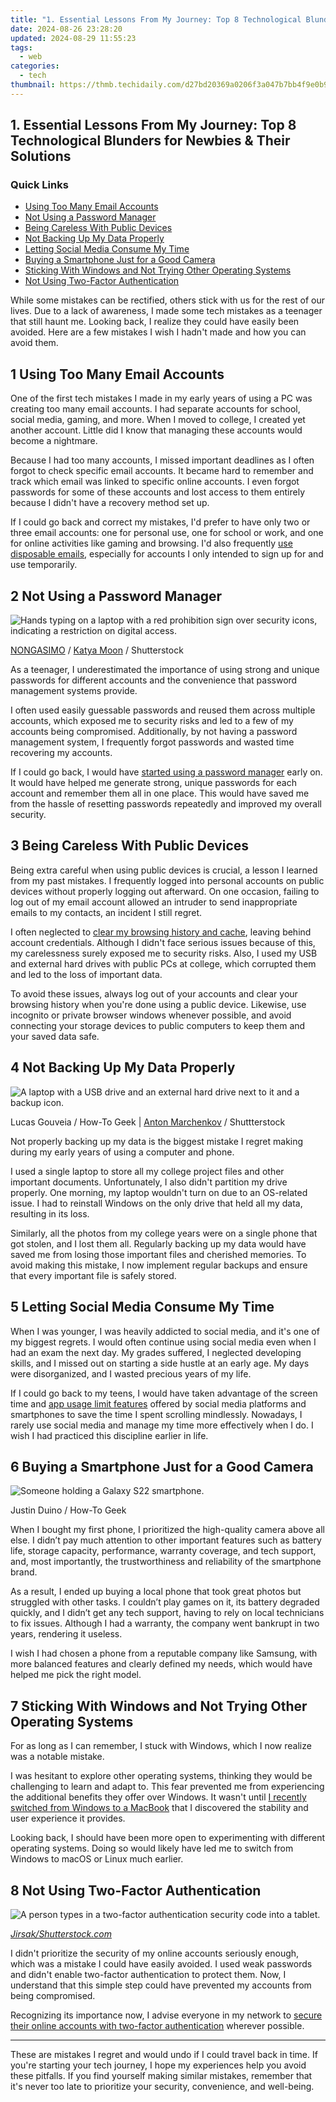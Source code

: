 ```yaml
---
title: "1. Essential Lessons From My Journey: Top 8 Technological Blunders for Newbies & Their Solutions"
date: 2024-08-26 23:28:20
updated: 2024-08-29 11:55:23
tags:
  - web
categories:
  - tech
thumbnail: https://thmb.techidaily.com/d27bd20369a0206f3a047b7bb4f9e0b9ec6c2aca32544460f90baebbc95c9231.jpg
---
```


## 1. Essential Lessons From My Journey: Top 8 Technological Blunders for Newbies & Their Solutions

### Quick Links

* [Using Too Many Email Accounts](https://iphone-unlock.techidaily.com/in-2024-what-does-jailbreaking-apple-iphone-11-pro-i-do-get-answers-here-drfone-by-drfone-ios/)
* [Not Using a Password Manager](https://some-techniques.techidaily.com/in-2024-full-understanding-the-world-of-vsco-photo-editor/)
* [Being Careless With Public Devices](https://pokemon-go-android.techidaily.com/4-solution-to-get-rid-of-pokemon-fail-to-detect-location-on-honor-magic-5-lite-drfone-by-drfone-virtual-android/)
* [Not Backing Up My Data Properly](https://win-howtos.techidaily.com/guide-to-overcome-signal-loss-in-logitechs-g93-groove-headset/)
* [Letting Social Media Consume My Time](https://tiktok-clips.techidaily.com/updated-2024-approved-audacitys-guide-to-pristine-sound-by-removing-ambient-noise/)
* [Buying a Smartphone Just for a Good Camera](https://digital-screen-recording.techidaily.com/updated-overcoming-low-resolution-output-in-obs-for-2024/)
* [Sticking With Windows and Not Trying Other Operating Systems](https://extra-lessons.techidaily.com/updated-crafting-captivating-content-for-the-first-moments-in-audios/)
* [Not Using Two-Factor Authentication](https://win-answers.techidaily.com/top-5-ways-to-resolve-persistent-crashing-issues-with-cs2-on-pcs-for-gamers-a-2024-update/)

 While some mistakes can be rectified, others stick with us for the rest of our lives. Due to a lack of awareness, I made some tech mistakes as a teenager that still haunt me. Looking back, I realize they could have easily been avoided. Here are a few mistakes I wish I hadn't made and how you can avoid them.

## 1  Using Too Many Email Accounts 

 One of the first tech mistakes I made in my early years of using a PC was creating too many email accounts. I had separate accounts for school, social media, gaming, and more. When I moved to college, I created yet another account. Little did I know that managing these accounts would become a nightmare.

 Because I had too many accounts, I missed important deadlines as I often forgot to check specific email accounts. It became hard to remember and track which email was linked to specific online accounts. I even forgot passwords for some of these accounts and lost access to them entirely because I didn't have a recovery method set up.

 If I could go back and correct my mistakes, I'd prefer to have only two or three email accounts: one for personal use, one for school or work, and one for online activities like gaming and browsing. I'd also frequently [use disposable emails](https://facebook-video-footage.techidaily.com/updated-in-2024-buy-youtube-subscribers-hundreds-of-subscribers-for-5/), especially for accounts I only intended to sign up for and use temporarily.

## 2  Not Using a Password Manager 

![Hands typing on a laptop with a red prohibition sign over security icons, indicating a restriction on digital access.](https://static1.howtogeekimages.com/wordpress/wp-content/uploads/2024/07/password_manager_browser_extensions_are_handy-_but_there_are_x_reasons_i_wont_use_them-1.jpg) 

[NONGASIMO](https://www.shutterstock.com/image-photo/cybersecurity-privacy-data-protection-businessman-using-2299156551) / [Katya Moon](https://www.shutterstock.com/image-vector/set-hand-drawn-prohibition-signs-doodle-2347347173) / Shutterstock

 As a teenager, I underestimated the importance of using strong and unique passwords for different accounts and the convenience that password management systems provide.

 I often used easily guessable passwords and reused them across multiple accounts, which exposed me to security risks and led to a few of my accounts being compromised. Additionally, by not having a password management system, I frequently forgot passwords and wasted time recovering my accounts.

 If I could go back, I would have [started using a password manager](https://easy-unlock-android.techidaily.com/unlock-your-realme-gt-5-pro-phone-with-ease-the-3-best-lock-screen-removal-tools-by-drfone-android/) early on. It would have helped me generate strong, unique passwords for each account and remember them all in one place. This would have saved me from the hassle of resetting passwords repeatedly and improved my overall security.

## 3  Being Careless With Public Devices 

 Being extra careful when using public devices is crucial, a lesson I learned from my past mistakes. I frequently logged into personal accounts on public devices without properly logging out afterward. On one occasion, failing to log out of my email account allowed an intruder to send inappropriate emails to my contacts, an incident I still regret.

 I often neglected to [clear my browsing history and cache](https://howto.techidaily.com/top-10-fixes-for-phone-keep-disconnecting-from-wi-fi-on-huawei-nova-y71-drfone-by-drfone-fix-android-problems-fix-android-problems/), leaving behind account credentials. Although I didn't face serious issues because of this, my carelessness surely exposed me to security risks. Also, I used my USB and external hard drives with public PCs at college, which corrupted them and led to the loss of important data.

 To avoid these issues, always log out of your accounts and clear your browsing history when you're done using a public device. Likewise, use incognito or private browser windows whenever possible, and avoid connecting your storage devices to public computers to keep them and your saved data safe.

## 4  Not Backing Up My Data Properly 

![A laptop with a USB drive and an external hard drive next to it and a backup icon.](https://static1.howtogeekimages.com/wordpress/wp-content/uploads/2024/06/a-laptop-with-a-usb-drive-and-an-external-hard-drive-next-to-it-and-a-backup-icon.jpg) 

Lucas Gouveia / How-To Geek | [Anton Marchenkov](https://www.shutterstock.com/en/image-photo/flash-drive-external-hard-open-laptop-1033175755) / Shuttterstock

 Not properly backing up my data is the biggest mistake I regret making during my early years of using a computer and phone.

 I used a single laptop to store all my college project files and other important documents. Unfortunately, I also didn't partition my drive properly. One morning, my laptop wouldn't turn on due to an OS-related issue. I had to reinstall Windows on the only drive that held all my data, resulting in its loss.

 Similarly, all the photos from my college years were on a single phone that got stolen, and I lost them all. Regularly backing up my data would have saved me from losing those important files and cherished memories. To avoid making this mistake, I now implement regular backups and ensure that every important file is safely stored.

## 5  Letting Social Media Consume My Time 

 When I was younger, I was heavily addicted to social media, and it's one of my biggest regrets. I would often continue using social media even when I had an exam the next day. My grades suffered, I neglected developing skills, and I missed out on starting a side hustle at an early age. My days were disorganized, and I wasted precious years of my life.

 If I could go back to my teens, I would have taken advantage of the screen time and [app usage limit features](https://eaxpv-info.techidaily.com/updated-how-to-increase-youtube-traffic-by-a-million-safely-done-for-2024/) offered by social media platforms and smartphones to save the time I spent scrolling mindlessly. Nowadays, I rarely use social media and manage my time more effectively when I do. I wish I had practiced this discipline earlier in life.

## 6  Buying a Smartphone Just for a Good Camera 

![Someone holding a Galaxy S22 smartphone.](https://static1.howtogeekimages.com/wordpress/wp-content/uploads/2024/05/52552812831_dd873bdae9_o.jpg) 

Justin Duino / How-To Geek

 When I bought my first phone, I prioritized the high-quality camera above all else. I didn’t pay much attention to other important features such as battery life, storage capacity, performance, warranty coverage, and tech support, and, most importantly, the trustworthiness and reliability of the smartphone brand.

 As a result, I ended up buying a local phone that took great photos but struggled with other tasks. I couldn’t play games on it, its battery degraded quickly, and I didn’t get any tech support, having to rely on local technicians to fix issues. Although I had a warranty, the company went bankrupt in two years, rendering it useless.

 I wish I had chosen a phone from a reputable company like Samsung, with more balanced features and clearly defined my needs, which would have helped me pick the right model.

## 7  Sticking With Windows and Not Trying Other Operating Systems 

 For as long as I can remember, I stuck with Windows, which I now realize was a notable mistake.

 I was hesitant to explore other operating systems, thinking they would be challenging to learn and adapt to. This fear prevented me from experiencing the additional benefits they offer over Windows. It wasn't until [I recently switched from Windows to a MacBook](https://some-guidance.techidaily.com/new-sync-your-storytelling-iphone-captures-words-and-pictures/) that I discovered the stability and user experience it provides.

 Looking back, I should have been more open to experimenting with different operating systems. Doing so would likely have led me to switch from Windows to macOS or Linux much earlier.

## 8  Not Using Two-Factor Authentication 

![A person types in a two-factor authentication security code into a tablet.](https://static1.howtogeekimages.com/wordpress/wp-content/uploads/2022/12/6b2428a3.jpg) 

_[Jirsak/Shutterstock.com](https://www.shutterstock.com/image-photo/twofactor-authentication-2fa-verification-security-concept-1654003363)_

 I didn't prioritize the security of my online accounts seriously enough, which was a mistake I could have easily avoided. I used weak passwords and didn't enable two-factor authentication to protect them. Now, I understand that this simple step could have prevented my accounts from being compromised.

 Recognizing its importance now, I advise everyone in my network to [secure their online accounts with two-factor authentication](https://extra-skills.techidaily.com/sharpen-your-snapshots-effortlessly-with-these-10-editors-for-2024/) wherever possible.

---

 These are mistakes I regret and would undo if I could travel back in time. If you're starting your tech journey, I hope my experiences help you avoid these pitfalls. If you find yourself making similar mistakes, remember that it's never too late to prioritize your security, convenience, and well-being.

<ins class="adsbygoogle"
     style="display:block"
     data-ad-format="autorelaxed"
     data-ad-client="ca-pub-7571918770474297"
     data-ad-slot="1223367746"></ins>



<ins class="adsbygoogle"
     style="display:block"
     data-ad-client="ca-pub-7571918770474297"
     data-ad-slot="8358498916"
     data-ad-format="auto"
     data-full-width-responsive="true"></ins>
